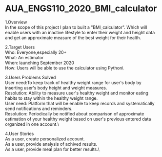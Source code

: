 # AUA_ENGS110_2020_BMI_calculator

1.Overview\
In the scope of this project I plan to built a "BMI_calculator".
Which will enable users with an inactive lifestyle to enter their weight and height data and get an approximate measure of the best weight for their health.

2.Target Users\
Who: Everyone,especially 20+\
What: An estimator\
When: launching September 2020\
How: Users will be able to use the calculator using Python\


3.Users Problems Solved\
User need:To keep track of healthy weight range for user's body by inserting user's body height and weight measures.\
Resolution: Ability to measure user's healthy weight and monitor eating habits to stay within the healthy weight range.\
User need: Platform that will be enable to keep records and systematically send notifications and reminders.\
Resolution: Periodically be notified about comparison of approximate estimation of your healthy weight based on user's previous entered data organized in one account.\

4.User Stories\
As a user, create personalized account.\
As a user, provide analysis of achived results.\
As a user, provide meal plan for better results.\
